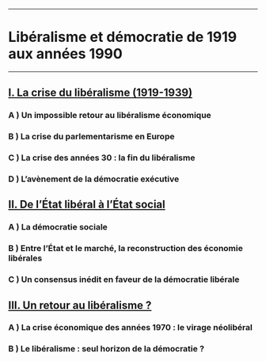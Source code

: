 ***
# Libéralisme et démocratie de 1919 aux années 1990
***
## <u>I. La crise du libéralisme (1919-1939)</u>

### A ) Un impossible retour au libéralisme économique

### B ) La crise du parlementarisme en Europe

### C ) La crise des années 30 : la fin du libéralisme 

### D ) L’avènement de la démocratie exécutive

## <u>II. De l’État libéral à l’État social</u>

### A ) La démocratie sociale 

### B ) Entre l’État et le marché, la reconstruction des économie libérales 

### C ) Un consensus inédit en faveur de la démocratie libérale 

## <u>III. Un retour au libéralisme ?</u>

### A ) La crise économique des années 1970 : le virage néolibéral

### B ) Le libéralisme : seul horizon de la démocratie ? 






